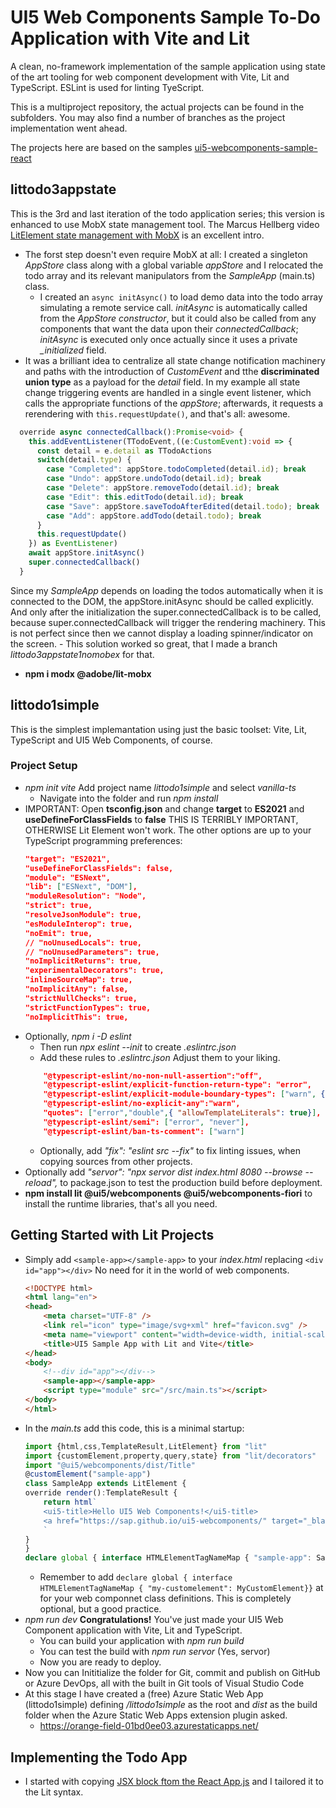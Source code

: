 # UI5 Web Components Sample To-Do Application with Vite and Lit

A clean, no-framework implementation of the sample application using state of the art tooling for web component development with Vite, Lit and TypeScript.
ESLint is used for linting TyeScript.

This is a multiproject repository, the actual projects can be found in the subfolders. You may also find a number of branches as the project implementation went ahead.

The projects here are based on the samples [ui5-webcomponents-sample-react](https://github.com/SAP-samples/ui5-webcomponents-sample-react)

## littodo3appstate
This is the 3rd and last iteration of the todo application series; this version is enhanced to use MobX state management tool.
The Marcus Hellberg video [LitElement state management with MobX](https://youtu.be/MNxnZ8pzSBo) is an excellent intro.
- The forst step doesn't even require MobX at all: I created a singleton *AppStore* class along with a global variable *appStore* and I relocated the todo array and its relevant manipulators from the *SampleApp* (main.ts) class.
    - I created an `async initAsync()` to load demo data into the todo array simulating a remote service call. *initAsync* is automatically called from the *AppStore* *constructor*, but it could also be called from any components that want the data upon their *connectedCallback*; *initAsync* is executed only once actually since it uses a private *_initialized* field.
- It was a brilliant idea to centralize all state change notification machinery and paths with the introduction of *CustomEvent* and tthe **discriminated union type** as a payload for the *detail* field.
In my example all state change triggering events are handled in a single event listener, which calls the appropriate functions of the *appStore*; afterwards, it requests a rerendering with `this.requestUpdate()`, and that's all: awesome.
```ts
  override async connectedCallback():Promise<void> {
    this.addEventListener(TTodoEvent,((e:CustomEvent):void => {
      const detail = e.detail as TTodoActions
      switch(detail.type) {
        case "Completed": appStore.todoCompleted(detail.id); break
        case "Undo": appStore.undoTodo(detail.id); break
        case "Delete": appStore.removeTodo(detail.id); break
        case "Edit": this.editTodo(detail.id); break
        case "Save": appStore.saveTodoAfterEdited(detail.todo); break
        case "Add": appStore.addTodo(detail.todo); break
      }
      this.requestUpdate()
    }) as EventListener)
    await appStore.initAsync()
    super.connectedCallback()
  }    
```
Since my *SampleApp* depends on loading the todos automatically when it is connected to the DOM, the appStore.initAsync should be called explicitly. And only after the initialization the super.connectedCallback is to be called, because super.connectedCallback will trigger the rendering machinery.
This is not perfect since then we cannot display a loading spinner/indicator on the screen.
    - This solution worked so great, that I made a branch *littodo3appstate1nomobex* for that.

- **npm i modx @adobe/lit-mobx** 


## littodo1simple
This is the simplest implemantation using just the basic toolset: Vite, Lit, TypeScript and UI5 Web Components, of course.

### Project Setup
- *npm init vite* Add project name *littodo1simple* and select *vanilla-ts*
    - Navigate into the folder and run *npm install*
- IMPORTANT: Open **tsconfig.json** and change **target** to **ES2021** and **useDefineForClassFields** to **false** 
THIS IS TERRIBLY IMPORTANT, OTHERWISE Lit Element won't work.
    The other options are up to your TypeScript programming preferences:
    ```json
    "target": "ES2021",
    "useDefineForClassFields": false,
    "module": "ESNext",
    "lib": ["ESNext", "DOM"],
    "moduleResolution": "Node",
    "strict": true,
    "resolveJsonModule": true,
    "esModuleInterop": true,
    "noEmit": true,
    // "noUnusedLocals": true,
    // "noUnusedParameters": true,
    "noImplicitReturns": true,
    "experimentalDecorators": true, 
    "inlineSourceMap": true, 
    "noImplicitAny": false,    
    "strictNullChecks": true,  
    "strictFunctionTypes": true, 
    "noImplicitThis": true, 
    ```
- Optionally, *npm i -D eslint*
    - Then run *npx eslint --init* to create *.eslintrc.json*
    - Add these rules to *.eslintrc.json* Adjust them to your liking.
    ```json
        "@typescript-eslint/no-non-null-assertion":"off",
        "@typescript-eslint/explicit-function-return-type": "error", 
        "@typescript-eslint/explicit-module-boundary-types": ["warn", {"allowArgumentsExplicitlyTypedAsAny":true}], 
        "@typescript-eslint/no-explicit-any":"warn", 
        "quotes": ["error","double",{ "allowTemplateLiterals": true}], 
        "@typescript-eslint/semi": ["error", "never"], 
        "@typescript-eslint/ban-ts-comment": ["warn"]      
    ```
    - Optionally, add *"fix": "eslint src --fix"* to fix linting issues, when copying sources from other projects.
- Optionally add *"servor": "npx servor dist index.html 8080 --browse --reload",* to package.json to test the production build before deployment.
- **npm install lit @ui5/webcomponents @ui5/webcomponents-fiori** to install the runtime libraries, that's all you need. 

## Getting Started with Lit Projects
- Simply add `<sample-app></sample-app>` to your *index.html* replacing `<div id="app"></div>` No need for it in the world of web components.
    ```html
    <!DOCTYPE html>
    <html lang="en">
    <head>
        <meta charset="UTF-8" />
        <link rel="icon" type="image/svg+xml" href="favicon.svg" />
        <meta name="viewport" content="width=device-width, initial-scale=1.0" />
        <title>UI5 Sample App with Lit and Vite</title>
    </head>
    <body>
        <!--div id="app"></div-->
        <sample-app></sample-app>
        <script type="module" src="/src/main.ts"></script>
    </body>
    </html>
    ```
- In the *main.ts* add this code, this is a minimal startup:
    ```ts
    import {html,css,TemplateResult,LitElement} from "lit"
    import {customElement,property,query,state} from "lit/decorators"
    import "@ui5/webcomponents/dist/Title"
    @customElement("sample-app")
    class SampleApp extends LitElement {
    override render():TemplateResult {
        return html`
        <ui5-title>Hello UI5 Web Components!</ui5-title>
        <a href="https://sap.github.io/ui5-webcomponents/" target="_blank">Documentation</a>
        `
    }  
    }
    declare global { interface HTMLElementTagNameMap { "sample-app": SampleApp}}
    ```
    - Remember to add `declare global { interface HTMLElementTagNameMap { "my-customelement": MyCustomElement}}` at for your web componnet class definitions. This is completely optional, but a good practice.
- *npm run dev* **Congratulations!** You've just made your UI5 Web Component application with Vite, Lit and TypeScript.
    - You can build your application with *npm run build*
    - You can test the build with *npm run servor* (Yes, servor)
    - Now you are ready to deploy.
- Now you can Inititialize the folder for Git, commit and publish on GitHub or Azure DevOps, all with the built in Git tools of Visual Studio Code
- At this stage I have created a (free) Azure Static Web App (littodo1simple) defining */littodo1simple* as the root and *dist* as the build folder when the Azure Static Web Apps extension plugin asked.
    - https://orange-field-01bd0ee03.azurestaticapps.net/

## Implementing the Todo App 
- I started with copying [JSX block ftom the React App.js](https://github.com/SAP-samples/ui5-webcomponents-sample-react/blob/main/src/App.js) and I tailored it to the Lit syntax.
